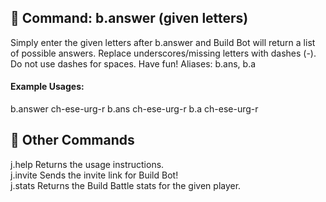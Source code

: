 ## 🦆 Command: b.answer (given letters)
Simply enter the given letters after b.answer and Build Bot will return a list of possible answers. 
Replace underscores/missing letters with dashes (-). Do not use dashes for spaces. Have fun! 
Aliases: b.ans, b.a

#### Example Usages:
b.answer ch-ese-urg-r
b.ans ch-ese-urg-r
b.a ch-ese-urg-r

## 🏡 Other Commands
j.help Returns the usage instructions.  
j.invite Sends the invite link for Build Bot!  
j.stats	Returns the Build Battle stats for the given player.  
